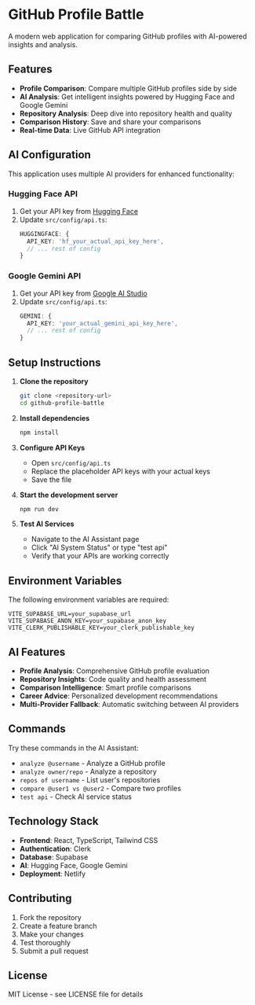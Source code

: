 # GitHub Profile Battle

A modern web application for comparing GitHub profiles with AI-powered insights and analysis.

## Features

- **Profile Comparison**: Compare multiple GitHub profiles side by side
- **AI Analysis**: Get intelligent insights powered by Hugging Face and Google Gemini
- **Repository Analysis**: Deep dive into repository health and quality
- **Comparison History**: Save and share your comparisons
- **Real-time Data**: Live GitHub API integration

## AI Configuration

This application uses multiple AI providers for enhanced functionality:

### Hugging Face API
1. Get your API key from [Hugging Face](https://huggingface.co/settings/tokens)
2. Update `src/config/api.ts`:
   ```typescript
   HUGGINGFACE: {
     API_KEY: 'hf_your_actual_api_key_here',
     // ... rest of config
   }
   ```

### Google Gemini API
1. Get your API key from [Google AI Studio](https://makersuite.google.com/app/apikey)
2. Update `src/config/api.ts`:
   ```typescript
   GEMINI: {
     API_KEY: 'your_actual_gemini_api_key_here',
     // ... rest of config
   }
   ```

## Setup Instructions

1. **Clone the repository**
   ```bash
   git clone <repository-url>
   cd github-profile-battle
   ```

2. **Install dependencies**
   ```bash
   npm install
   ```

3. **Configure API Keys**
   - Open `src/config/api.ts`
   - Replace the placeholder API keys with your actual keys
   - Save the file

4. **Start the development server**
   ```bash
   npm run dev
   ```

5. **Test AI Services**
   - Navigate to the AI Assistant page
   - Click "AI System Status" or type "test api"
   - Verify that your APIs are working correctly

## Environment Variables

The following environment variables are required:

```env
VITE_SUPABASE_URL=your_supabase_url
VITE_SUPABASE_ANON_KEY=your_supabase_anon_key
VITE_CLERK_PUBLISHABLE_KEY=your_clerk_publishable_key
```

## AI Features

- **Profile Analysis**: Comprehensive GitHub profile evaluation
- **Repository Insights**: Code quality and health assessment
- **Comparison Intelligence**: Smart profile comparisons
- **Career Advice**: Personalized development recommendations
- **Multi-Provider Fallback**: Automatic switching between AI providers

## Commands

Try these commands in the AI Assistant:

- `analyze @username` - Analyze a GitHub profile
- `analyze owner/repo` - Analyze a repository
- `repos of username` - List user's repositories
- `compare @user1 vs @user2` - Compare two profiles
- `test api` - Check AI service status

## Technology Stack

- **Frontend**: React, TypeScript, Tailwind CSS
- **Authentication**: Clerk
- **Database**: Supabase
- **AI**: Hugging Face, Google Gemini
- **Deployment**: Netlify

## Contributing

1. Fork the repository
2. Create a feature branch
3. Make your changes
4. Test thoroughly
5. Submit a pull request

## License

MIT License - see LICENSE file for details
